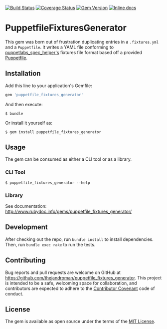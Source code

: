 [![Build Status](https://travis-ci.org/Ensighten/puppetfile_fixtures_generator.svg?branch=master)](https://travis-ci.org/Ensighten/puppetfile_fixtures_generator)
[![Coverage Status](https://coveralls.io/repos/github/thejandroman/puppetfile_fixtures_generator/badge.svg?branch=master)](https://coveralls.io/github/thejandroman/puppetfile_fixtures_generator?branch=master)
[![Gem Version](https://badge.fury.io/rb/puppetfile_fixtures_generator.svg)](https://badge.fury.io/rb/puppetfile_fixtures_generator)
[![Inline docs](http://inch-ci.org/github/Ensighten/puppetfile_fixtures_generator.svg?branch=master)](http://inch-ci.org/github/Ensighten/puppetfile_fixtures_generator)

# PuppetfileFixturesGenerator

This gem was born out of frustration duplicating entries in a
`.fixtures.yml` and a `Puppetfile`. It writes a YAML file conforming
to
[puppetlabs_spec_helper's](https://github.com/puppetlabs/puppetlabs_spec_helper)
fixtures file format based off a provided
[Puppetfile](https://github.com/puppetlabs/r10k/blob/master/doc/puppetfile.mkd).

## Installation

Add this line to your application's Gemfile:

```ruby
gem 'puppetfile_fixtures_generator'
```

And then execute:

    $ bundle

Or install it yourself as:

    $ gem install puppetfile_fixtures_generator

## Usage

The gem can be consumed as either a CLI tool or as a library.

### CLI Tool

    $ puppetfile_fixtures_generator --help

### Library

See documentation: http://www.rubydoc.info/gems/puppetfile_fixtures_generator/

## Development

After checking out the repo, run `bundle install` to install
dependencies. Then, run `bundle exec rake` to run the tests.

## Contributing

Bug reports and pull requests are welcome on GitHub at
https://github.com/thejandroman/puppetfile_fixtures_generator. This
project is intended to be a safe, welcoming space for collaboration,
and contributors are expected to adhere to the
[Contributor Covenant](contributor-covenant.org) code of conduct.

## License

The gem is available as open source under the terms of the
[MIT License](http://opensource.org/licenses/MIT).
